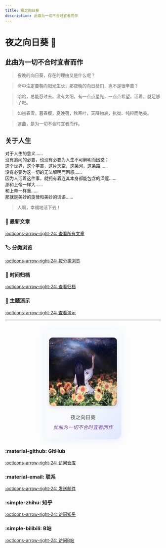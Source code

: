 ```yaml
---
title: 夜之向日葵
description: 此曲为一切不合时宜者而作
---
```


# 夜之向日葵 🌻

<div class="grid" markdown>

<div class="card" markdown>

## 此曲为一切不合时宜者而作

> 夜晚的向日葵，存在的理由又是什么呢？

> 命中注定要朝向阳光生长，那夜晚的向日葵们，岂不是很辛苦？

> 哈哈，总能忍过去。没有太阳，有一点点星光，一点点希望，活着，就足够了吧。

> 如初春雪，暮春樱，夏晚荷，秋寒叶，天降物哀，执拗、纯粹而绝美。

> 这曲，是为一切不合时宜者而作。

</div>

<div class="card" markdown>

## 关于人生

对于人生的意义……  
没有追问的必要，也没有必要为人生不可解明而困惑；  
这个世界，这个宇宙，这片天空，这条河，这条路……  
没有必要为这一切的无法解明而困惑……  
因为人活着这件事，就拥有着连其本身都能包含的深邃……   
那和上帝一样大……   
和上帝一样重……   
那就是美妙的旋律和美妙的话语……  
> 人啊，幸福地活下去！  

</div>

</div>

<div class="grid" markdown>

<div class="card" markdown>

### 🎵 最新文章

[:octicons-arrow-right-24: 查看所有文章](blog/index.md)

</div>

<div class="card" markdown>

### 🏷️ 分类浏览

[:octicons-arrow-right-24: 按分类浏览](blog/categories.md)

</div>

<div class="card" markdown>

### 📅 时间归档

[:octicons-arrow-right-24: 查看归档](blog/archive.md)

</div>

<div class="card" markdown>

### 📅 主题演示

[:octicons-arrow-right-24: 查看演示](theme-demo.md)

</div>

</div>

---

<div style="display: flex; justify-content: center; margin: 2em 0;">
  <div class="card" style="max-width: 400px; padding: 2em 1em; background: linear-gradient(135deg, #f8fafc 60%, #e0e7ff 100%); border-radius: 18px; box-shadow: 0 4px 24px rgba(102,126,234,0.10); display: flex; flex-direction: column; align-items: center;">
    <img src="assets/HelianNuits.png" width="220" alt="HelianNuits" style="border-radius:12px;box-shadow:0 4px 12px rgba(0,0,0,0.13);margin-bottom:1.2em;" />
    <div style="font-size: 1.15em; color: #444; font-weight: 500; text-align: center; margin-top: 0.5em;">
      夜之向日葵<br>
      <span style="display:inline-block; margin-top:0.5em; color:#764ba2; font-style:italic; font-size:1em; font-weight:400;">
        此曲为一切不合时宜者而作
      </span>
    </div>
  </div>
</div>

<div class="grid" markdown>

<div class="card" markdown>

### :material-github: GitHub

[:octicons-arrow-right-24: 访问仓库](https://github.com/SXP-Simon/HelianNuits)

</div>

<div class="card" markdown>

### :material-email: 联系

[:octicons-arrow-right-24: 发送邮件](mailto:Nighthelianthus@email.ncu.edu.cn)

</div>

<div class="card" markdown>

### :simple-zhihu: 知乎

[:octicons-arrow-right-24: 访问知乎](https://www.zhihu.com/people/29-79-68-57-27)

</div>

<div class="card" markdown>

### :simple-bilibili: B站

[:octicons-arrow-right-24: 访问B站](https://space.bilibili.com/609923881)

</div>


</div>
